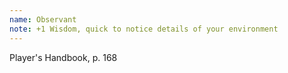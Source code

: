 ```yaml
---
name: Observant
note: +1 Wisdom, quick to notice details of your environment
---
```

Player's Handbook, p. 168